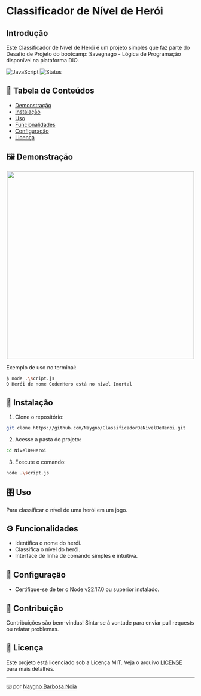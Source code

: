 # Classificador de Nível de Herói

## Introdução
Este Classificador de Nível de Herói é um projeto simples que faz parte do Desafio de Projeto do bootcamp: Savegnago - Lógica de Programação disponível na plataforma DIO.


<!-- Badges (opcional) -->
![JavaScript](https://img.shields.io/badge/JavaScript-yellow?logo=javascript)
![Status](https://img.shields.io/badge/status-em%20desenvolvimento-yellow)

## 📑 Tabela de Conteúdos
- [Demonstração](#demonstração)
- [Instalação](#instalação)
- [Uso](#uso)
- [Funcionalidades](#funcionalidades)
- [Configuração](#configuração)
- [Licença](#licença)

## 🖼️ Demonstração

<p align="center">
<img src="./assets/imagem.png" width="500"/>
</p>

Exemplo de uso no terminal:

```bash
$ node .\script.js
O Herói de nome CoderHero está no nível Imortal
```

## 🚀 Instalação

1. Clone o repositório:
```bash
git clone https://github.com/Naygno/ClassificadorDeNivelDeHeroi.git
```
2. Acesse a pasta do projeto:
```bash
cd NivelDeHeroi
```
3. Execute o comando:
```bash
node .\script.js
```

## 🎛️ Uso

Para classificar o nível de uma herói em um jogo.

## ⚙️ Funcionalidades

- Identifica o nome do herói.
- Classifica o nível do herói.
- Interface de linha de comando simples e intuitiva.

## 🔧 Configuração

- Certifique-se de ter o Node v22.17.0 ou superior instalado.

## 🤝 Contribuição

Contribuições são bem-vindas! Sinta-se à vontade para enviar pull requests ou relatar problemas.

## 📄 Licença

Este projeto está licenciado sob a Licença MIT. Veja o arquivo [LICENSE](LICENSE) para mais detalhes.

---

⌨️ por [Naygno Barbosa Noia](https://github.com/Naygno)